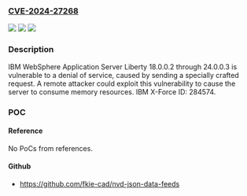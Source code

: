 ### [CVE-2024-27268](https://cve.mitre.org/cgi-bin/cvename.cgi?name=CVE-2024-27268)
![](https://img.shields.io/static/v1?label=Product&message=WebSphere%20Application%20Server%20Liberty&color=blue)
![](https://img.shields.io/static/v1?label=Version&message=18.0.0.2%3C%3D%2024.0.0.3%20&color=brighgreen)
![](https://img.shields.io/static/v1?label=Vulnerability&message=CWE-400%20Uncontrolled%20Resource%20Consumption&color=brighgreen)

### Description

IBM WebSphere Application Server Liberty 18.0.0.2 through 24.0.0.3 is vulnerable to a denial of service, caused by sending a specially crafted request. A remote attacker could exploit this vulnerability to cause the server to consume memory resources.  IBM X-Force ID:  284574.

### POC

#### Reference
No PoCs from references.

#### Github
- https://github.com/fkie-cad/nvd-json-data-feeds

